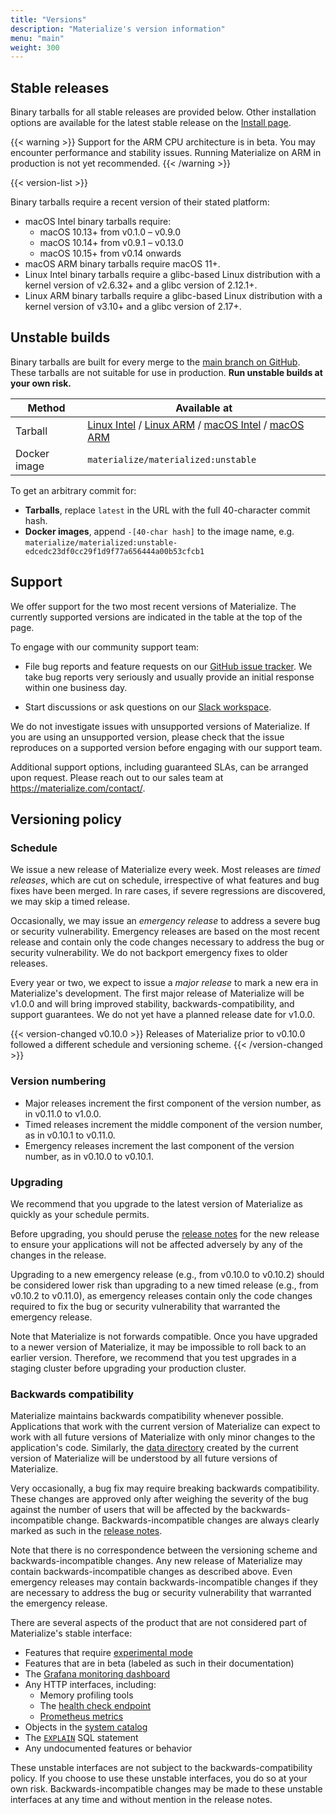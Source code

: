 ```yaml
---
title: "Versions"
description: "Materialize's version information"
menu: "main"
weight: 300
---
```


## Stable releases

Binary tarballs for all stable releases are provided below. Other installation
options are available for the latest stable release on the [Install
page](/install).

{{< warning >}}
Support for the ARM CPU architecture is in beta. You may encounter performance
and stability issues. Running Materialize on ARM in production is not yet
recommended.
{{< /warning >}}

{{< version-list >}}

Binary tarballs require a recent version of their stated platform:

* macOS Intel binary tarballs require:
    * macOS 10.13+ from v0.1.0 – v0.9.0
    * macOS 10.14+ from v0.9.1 – v0.13.0
    * macOS 10.15+ from v0.14 onwards
* macOS ARM binary tarballs require macOS 11+.
* Linux Intel binary tarballs require a glibc-based Linux distribution with a
  kernel version of v2.6.32+ and a glibc version of 2.12.1+.
* Linux ARM binary tarballs require a glibc-based Linux distribution with a
  kernel version of v3.10+ and a glibc version of 2.17+.

## Unstable builds

Binary tarballs are built for every merge to the [main branch on
GitHub][github]. These tarballs are not suitable for use in production.
**Run unstable builds at your own risk.**

| Method       | Available at                                              |
|--------------|-----------------------------------------------------------|
| Tarball      | [Linux Intel] / [Linux ARM] / [macOS Intel] / [macOS ARM] |
| Docker image | `materialize/materialized:unstable`                       |

To get an arbitrary commit for:

- **Tarballs**, replace `latest` in the URL with the full 40-character commit hash.
- **Docker images**, append `-[40-char hash]` to the image name, e.g.
  `materialize/materialized:unstable-edcedc23df0cc29f1d9f77a656444a00b53cfcb1`

## Support

We offer support for the two most recent versions of Materialize. The
currently supported versions are indicated in the table at the top of the page.

To engage with our community support team:

  * File bug reports and feature requests on our [GitHub issue
    tracker](https://github.com/MaterializeInc/materialize). We take bug reports
    very seriously and usually provide an initial response within one business
    day.

  * Start discussions or ask questions on our [Slack workspace](https://materialize.com/s/chat).

We do not investigate issues with unsupported versions of Materialize. If you
are using an unsupported version, please check that the issue reproduces on a
supported version before engaging with our support team.

Additional support options, including guaranteed SLAs, can be arranged upon
request. Please reach out to our sales team at <https://materialize.com/contact/>.

## Versioning policy

### Schedule

We issue a new release of Materialize every week. Most releases are *timed
releases*, which are cut on schedule, irrespective of what features and bug
fixes have been merged. In rare cases, if severe regressions are discovered, we
may skip a timed release.

Occasionally, we may issue an *emergency release* to address a severe bug
or security vulnerability. Emergency releases are based on the most recent
release and contain only the code changes necessary to address the bug or
security vulnerability. We do not backport emergency fixes to older releases.

Every year or two, we expect to issue a *major release* to mark a new era in
Materialize's development. The first major release of Materialize will be v1.0.0
and will bring improved stability, backwards-compatibility, and support
guarantees. We do not yet have a planned release date for v1.0.0.

{{< version-changed v0.10.0 >}}
Releases of Materialize prior to v0.10.0 followed a different schedule and
versioning scheme.
{{< /version-changed >}}

### Version numbering

* Major releases increment the first component of the version number, as in
  v0.11.0 to v1.0.0.
* Timed releases increment the middle component of the version number, as in
  v0.10.1 to v0.11.0.
* Emergency releases increment the last component of the version number, as
  in v0.10.0 to v0.10.1.

### Upgrading

We recommend that you upgrade to the latest version of Materialize as quickly
as your schedule permits.

Before upgrading, you should peruse the [release notes](/release-notes) for
the new release to ensure your applications will not be affected adversely
by any of the changes in the release.

Upgrading to a new emergency release (e.g., from v0.10.0 to v0.10.2) should be
considered lower risk than upgrading to a new timed release (e.g., from v0.10.2
to v0.11.0), as emergency releases contain only the code changes required to fix
the bug or security vulnerability that warranted the emergency release.

Note that Materialize is not forwards compatible. Once you have upgraded to a
newer version of Materialize, it may be impossible to roll back to an earlier
version. Therefore, we recommend that you test upgrades in a staging cluster
before upgrading your production cluster.

### Backwards compatibility

Materialize maintains backwards compatibility whenever possible. Applications
that work with the current version of Materialize can expect to work with all
future versions of Materialize with only minor changes to the application's
code. Similarly, the [data directory](/cli/#data-directory) created by the
current version of Materialize will be understood by all future versions of
Materialize.

Very occasionally, a bug fix may require breaking backwards compatibility. These
changes are approved only after weighing the severity of the bug against the
number of users that will be affected by the backwards-incompatible change.
Backwards-incompatible changes are always clearly marked as such in the [release
notes](/release-notes).

Note that there is no correspondence between the versioning scheme and
backwards-incompatible changes. Any new release of Materialize may contain
backwards-incompatible changes as described above. Even emergency releases may
contain backwards-incompatible changes if they are necessary to address the bug
or security vulnerability that warranted the emergency release.

There are several aspects of the product that are not considered part of
Materialize's stable interface:

  * Features that require [experimental mode](/cli/#experimental-mode)
  * Features that are in beta (labeled as such in their documentation)
  * The [Grafana monitoring dashboard](/ops/monitoring)
  * Any HTTP interfaces, including:
    * Memory profiling tools
    * The [health check endpoint](/ops/monitoring#health-check)
    * [Prometheus metrics](/ops/monitoring#prometheus)
  * Objects in the [system catalog](/sql/system-tables)
  * The [`EXPLAIN`](/sql/explain) SQL statement
  * Any undocumented features or behavior

These unstable interfaces are not subject to the backwards-compatibility policy.
If you choose to use these unstable interfaces, you do so at your own risk.
Backwards-incompatible changes may be made to these unstable interfaces at any
time and without mention in the release notes.

[Linux Intel]: https://binaries.materialize.com/materialized-latest-x86_64-unknown-linux-gnu.tar.gz
[Linux ARM]: https://binaries.materialize.com/materialized-latest-aarch64-unknown-linux-gnu.tar.gz
[macOS Intel]: https://binaries.materialize.com/materialized-latest-x86_64-apple-darwin.tar.gz
[macOS ARM]: https://binaries.materialize.com/materialized-latest-aarch64-apple-darwin.tar.gz
[github]: https://github.com/MaterializeInc/materialize
[Semantic Versioning]: https://semver.org
